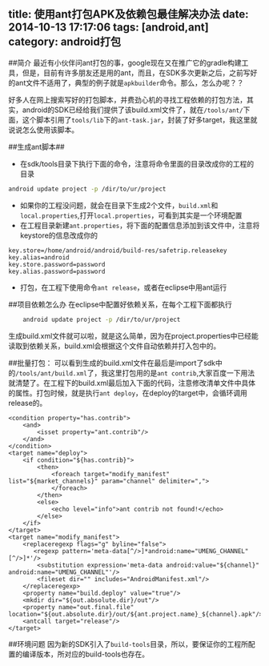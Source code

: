 title: 使用ant打包APK及依赖包最佳解决办法
date: 2014-10-13 17:17:06
tags: [android,ant]
category: android打包
---
##简介
最近有小伙伴问ant打包的事，google现在又在推广它的gradle构建工具，但是，目前有许多朋友还是用的ant，而且，在SDK多次更新之后，之前写好的ant文件不适用了，典型的例子就是`apkbuilder`命令。那么，怎么办呢？？

好多人在网上搜索写好的打包脚本，并费劲心机的寻找工程依赖的打包方法，其实，android的SDK已经给我们提供了该build.xml文件了，就在`/tools/ant/`下面，这个脚本引用了`tools/lib`下的`ant-task.jar`，封装了好多target，我这里就说说怎么使用该脚本。
<!-- more -->
##生成ant脚本##
- 在sdk/tools目录下执行下面的命令，注意将命令里面的目录改成你的工程的目录
```bash
android update project -p /dir/to/ur/project 
```

- 如果你的工程没问题，就会在目录下生成2个文件，`build.xml`和`local.properties`,打开`local.properties`，可看到其实是一个环境配置
- 在工程目录新建`ant.properties`，将下面的配置信息添加到该文件中，注意将keystore的信息改成你的
```
key.store=/home/android/android/build-res/safetrip.releasekey
key.alias=android
key.store.password=password
key.alias.password=password
```
- 打包，在工程下使用命令`ant release`，或者在eclipse中用ant运行

##项目依赖怎么办
在eclipse中配置好依赖关系，在每个工程下面都执行
```bash
	android update project -p /dir/to/ur/project
```
生成build.xml文件就可以啦，就是这么简单，因为在project.properties中已经能读取到依赖关系，build.xml会根据这个文件自动依赖并打入包中的。

##批量打包：
可以看到生成的build.xml文件在最后是import了sdk中的`/tools/ant/build.xml`了，我这里打包用的是`ant contrib`,大家百度一下用法就清楚了。在工程下的build.xml最后加入下面的代码，注意修改清单文件中具体的属性。打包时候，就是执行`ant deploy`，在deploy的target中，会循环调用release的。
```
<condition property="has.contrib">
    <and>
        <isset property="ant.contrib"/>
    </and>
</condition>
<target name="deploy">
    <if condition="${has.contrib}">
        <then>
            <foreach target="modify_manifest" list="${market_channels}" param="channel" delimiter=",">
            </foreach>
        </then>
        <else>
            <echo level="info">ant contrib not found!</echo>
        </else>
    </if>
</target>
<target name="modify_manifest">
    <replaceregexp flags="g" byline="false">
       <regexp pattern='meta-data[^/>]*android:name="UMENG_CHANNEL"[^/>]*'/>
        <substitution expression='meta-data android:value="${channel}" android:name="UMENG_CHANNEL"'/> 
        <fileset dir="" includes="AndroidManifest.xml"/>
    </replaceregexp>
    <property name="build.deploy" value="true"/>
    <mkdir dir="${out.absolute.dir}/out"/>
    <property name="out.final.file" location="${out.absolute.dir}/out/${ant.project.name}_${channel}.apk"/>
    <antcall target="release"/> 
</target>
```

##环境问题
因为新的SDK引入了`build-tools`目录，所以，要保证你的工程所配置的编译版本，所对应的build-tools也存在。
